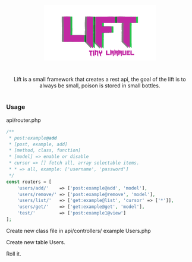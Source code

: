 <p align="center"><img src='lift.png'></p>
<h1></h1>
<center>Lift is a small framework that creates a rest api,
the goal of the lift is to always be small, poison is stored in small bottles.</center>
<h1></h1>
<h3>Usage</h3>

api/router.php
```php
/** 
 * post:example@add
 * [post, example, add]
 * [method, class, function]
 * [model] => enable or disable
 * cursor => [] fetch all, array selectable items.
 * * => all, example: ['username', 'password']
 */
const routers = [
    'users/add/'    => ['post:example@add', 'model'],
    'users/remove/' => ['post:example@remove', 'model'],
    'users/list/'   => ['get:example@list', 'cursor' => ['*']],
    'users/get/'    => ['get:example@get', 'model'],
    'test/'         => ['post:example1@view']
];
```

Create new class file in api/controllers/ example Users.php

Create new table Users.

Roll it.

